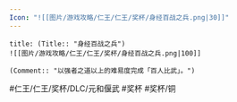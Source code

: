 ```yaml
---
Icon: "![[图片/游戏攻略/仁王/仁王/奖杯/身经百战之兵.png|30]]"
---
```

```ad-common-bronze-trophy
title: (Title:: "身经百战之兵")
![[图片/游戏攻略/仁王/仁王/奖杯/身经百战之兵.png|100]]

(Comment:: "以强者之道以上的难易度完成「百人比武」。")
```

#仁王/仁王/奖杯/DLC/元和偃武 #奖杯 #奖杯/铜
